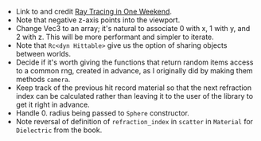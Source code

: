 - Link to and credit [Ray Tracing in One Weekend](https://raytracing.github.io/books/RayTracingInOneWeekend.html).
- Note that negative z-axis points into the viewport.
- Change Vec3 to an array; it's natural to associate 0 with x, 1 with y, and 2 with z. This will be more performant and simpler to iterate.
- Note that `Rc<dyn Hittable>` give us the option of sharing objects between worlds.
- Decide if it's worth giving the functions that return random items access to a common rng, created in advance, as I originally did by making them methods `camera`.
- Keep track of the previous hit record material so that the next refraction index can be calculated rather than leaving it to the user of the library to get it right in advance.
- Handle 0. radius being passed to `Sphere` constructor.
- Note reversal of definition of `refraction_index` in `scatter` in `Material` for `Dielectric` from the book.